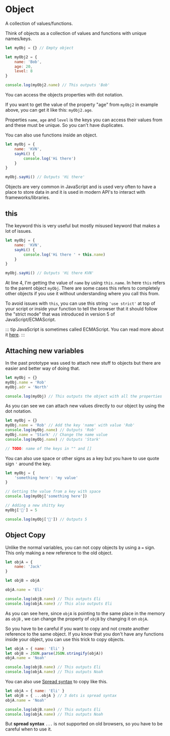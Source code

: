 # Object

A collection of values/functions.

Think of objects as a collection of values and functions with unique names/keys.

```javascript
let myObj = {} // Empty object

let myObj2 = {
    name: 'Bob',
    age: 20,
    level: 8
}

console.log(myObj2.name) // This outputs 'Bob'
```

You can access the objects properties with dot notation.

If you want to get the value of the property "age" from `myObj2` in example above, you can get it like this: `myObj2.age`.

Properties `name`, `age` and `level` is the keys you can access their values from and these must be unique.
So you can't have duplicates.

You can also use functions inside an object.

```javascript
let myObj = {
    name: 'KVN',
    sayHi() {
        console.log('Hi there')
    }
}

myObj.sayHi() // Outputs 'Hi there'
```

Objects are very common in JavaScript and is used very often to have a place to store data in and it is used in modern API's to interact with frameworks/libraries.

## this

The keyword this is very useful but mostly misused keyword that makes a lot of issues.

```javascript
let myObj = {
    name: 'KVN',
    sayHi() {
        console.log('Hi there ' + this.name)
    }
}

myObj.sayHi() // Outputs 'Hi there KVN'
```

At line 4, I'm getting the value of `name` by using `this.name`. In here `this` refers to the parent object `myObj`.
There are some cases this refers to completely other objects if you use it without understanding where you call this from.

To avoid issues with `this`, you can use this string `'use strict'` at top of your script or inside your function to tell the browser that it should follow the "strict mode" that was introduced in version 5 of JavaScript/ECMAScript.

::: tip
JavaScript is sometimes called ECMAScript. You can read more about it [here](https://en.wikipedia.org/wiki/ECMAScript).
:::

## Attaching new variables

In the past prototype was used to attach new stuff to objects but there are easier and better way of doing that.

```javascript
let myObj = {}
myObj.name = 'Rob'
myObj.adr = 'North'

console.log(myObj) // This outputs the object with all the properties
```

As you can see we can attach new values directly to our object by using the dot notation.

```javascript
let myObj = {}
myObj.name = 'Rob' // Add the key 'name' with value 'Rob'
console.log(myObj.name) // Outputs 'Rob'
myObj.name = 'Stark' // Change the name value
console.log(myObj.name) // Outputs 'Stark'

// TODO: name of the keys in "" and []
```

You can also use space or other signs as a key but you have to use quote sign `'` around the key.

```javascript
let myObj = {
    'something here': 'my value'
}

// Getting the value from a key with space
console.log(myObj['something here'])

// Adding a new shitty key
myObj['💩'] = 5

console.log(myObj['💩']) // Outputs 5
```

## Object Copy

Unlike the normal variables, you can not copy objects by using a `=` sign. This only making a new reference to the old object.

```javascript
let objA = {
    name: 'Jack'
}

let objB = objA

objA.name = 'Eli'

console.log(objB.name) // This outputs Eli
console.log(objA.name) // This also outputs Eli
```

As you can see here, since `objA` is pointing to the same place in the memory as `objB` , we can change the property of `objB` by changing it on `objA`.

So you have to be careful if you want to copy and not create another reference to the same object.
If you know that you don't have any functions inside your object, you can use this trick to copy objects.

```javascript
let objA = { name: 'Eli' }
let objB = JSON.parse(JSON.stringify(objA))
objA.name = 'Noah'

console.log(objB.name) // This outputs Eli
console.log(objA.name) // This outputs Noah
```

You can also use [Spread syntax](https://developer.mozilla.org/en-US/docs/Web/JavaScript/Reference/Operators/Spread_syntax) to copy like this.

```javascript
let objA = { name: 'Eli' }
let objB = { ...objA } // 3 dots is spread syntax
objA.name = 'Noah'

console.log(objB.name) // This outputs Eli
console.log(objA.name) // This outputs Noah
```

But **spread syntax** `...` is not supported on old browsers, so you have to be careful when to use it.
